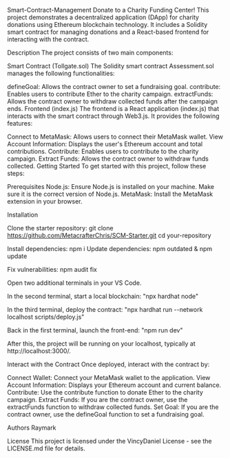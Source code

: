 Smart-Contract-Management
Donate to a Charity Funding Center!
This project demonstrates a decentralized application (DApp) for charity donations using Ethereum blockchain technology. It includes a Solidity smart contract for managing donations and a React-based frontend for interacting with the contract.

Description
The project consists of two main components:

Smart Contract (Tollgate.sol)
The Solidity smart contract Assessment.sol manages the following functionalities:

defineGoal: Allows the contract owner to set a fundraising goal.
contribute: Enables users to contribute Ether to the charity campaign.
extractFunds: Allows the contract owner to withdraw collected funds after the campaign ends.
Frontend (index.js)
The frontend is a React application (index.js) that interacts with the smart contract through Web3.js. It provides the following features:

Connect to MetaMask: Allows users to connect their MetaMask wallet.
View Account Information: Displays the user's Ethereum account and total contributions.
Contribute: Enables users to contribute to the charity campaign.
Extract Funds: Allows the contract owner to withdraw funds collected.
Getting Started
To get started with this project, follow these steps:

Prerequisites
Node.js: Ensure Node.js is installed on your machine. Make sure it is the correct version of Node.js.
MetaMask: Install the MetaMask extension in your browser.

Installation

Clone the starter repository:
git clone https://github.com/MetacrafterChris/SCM-Starter.git
cd your-repository

Install dependencies:
npm i
Update dependencies:
npm outdated & npm update

Fix vulnerabilities:
npm audit fix

Open two additional terminals in your VS Code.

In the second terminal, start a local blockchain:
"npx hardhat node"

In the third terminal, deploy the contract:
"npx hardhat run --network localhost scripts/deploy.js"

Back in the first terminal, launch the front-end:
"npm run dev"

After this, the project will be running on your localhost, typically at http://localhost:3000/.

Interact with the Contract
Once deployed, interact with the contract by:

Connect Wallet: Connect your MetaMask wallet to the application.
View Account Information: Displays your Ethereum account and current balance.
Contribute: Use the contribute function to donate Ether to the charity campaign.
Extract Funds: If you are the contract owner, use the extractFunds function to withdraw collected funds.
Set Goal: If you are the contract owner, use the defineGoal function to set a fundraising goal.

Authors
Raymark

License
This project is licensed under the VincyDaniel License - see the LICENSE.md file for details.
